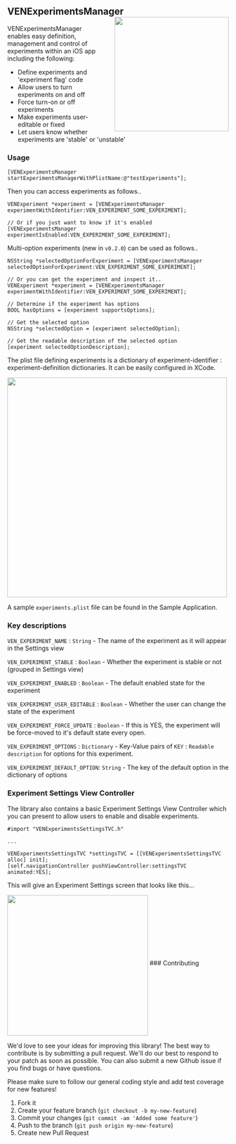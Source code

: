 ## VENExperimentsManager<img src="http://f.cl.ly/items/2Y1o3X3s3X2Q1w2h0U10/AutoUpdates.png" align="right" width="260" align="right" style="padding-top:-20px; padding-left:20px;" />

VENExperimentsManager enables easy definition, management and control of experiments within an iOS app including the following:
- Define experiments and 'experiment flag' code
- Allow users to turn experiments on and off
- Force turn-on or off experiments
- Make experiments user-editable or fixed
- Let users know whether experiments are 'stable' or 'unstable'

### Usage

```objc
[VENExperimentsManager startExperimentsManagerWithPlistName:@"testExperiments"];
```

Then you can access experiments as follows..
```objc
VENExperiment *experiment = [VENExperimentsManager experimentWithIdentifier:VEN_EXPERIMENT_SOME_EXPERIMENT];

// Or if you just want to know if it's enabled
[VENExperimentsManager experimentIsEnabled:VEN_EXPERIMENT_SOME_EXPERIMENT];
```

Multi-option experiments (new in `v0.2.0`) can be used as follows..

```objc
NSString *selectedOptionForExperiment = [VENExperimentsManager selectedOptionForExperiment:VEN_EXPERIMENT_SOME_EXPERIMENT];

// Or you can get the experiment and inspect it..
VENExperiment *experiment = [VENExperimentsManager experimentWithIdentifier:VEN_EXPERIMENT_SOME_EXPERIMENT];

// Determine if the experiment has options
BOOL hasOptions = [experiment supportsOptions];

// Get the selected option
NSString *selectedOption = [experiment selectedOption];

// Get the readable description of the selected option
[experiment selectedOptionDescription];

```

The plist file defining experiments is a dictionary of experiment-identifier : experiment-definition dictionaries. It can be easily configured in XCode.

<img src="http://f.cl.ly/items/2Q2g0B2R1v0J322q1534/ExperimentsXCode.png" align="middle" width="500" />


A sample `experiments.plist` file can be found in the Sample Application.

### Key descriptions
`VEN_EXPERIMENT_NAME`          : `String`  - The name of the experiment as it will appear in the Settings view

`VEN_EXPERIMENT_STABLE`        : `Boolean` - Whether the experiment is stable or not (grouped in Settings view)

`VEN_EXPERIMENT_ENABLED`       : `Boolean` - The default enabled state for the experiment

`VEN_EXPERIMENT_USER_EDITABLE` : `Boolean` - Whether the user can change the state of the experiment

`VEN_EXPERIMENT_FORCE_UPDATE`  : `Boolean` - If this is YES, the experiment will be force-moved to it's default state every open.

`VEN_EXPERIMENT_OPTIONS`       : `Dictionary` - Key-Value pairs of `KEY` : `Readable description` for options for this experiment.

`VEN_EXPERIMENT_DEFAULT_OPTION`: `String` - The key of the default option in the dictionary of options

### Experiment Settings View Controller

The library also contains a basic Experiment Settings View Controller which you can present to allow users to enable and disable experiments.

```objc
#import "VENExperimentsSettingsTVC.h"

...

VENExperimentsSettingsTVC *settingsTVC = [[VENExperimentsSettingsTVC alloc] init];
[self.navigationController pushViewController:settingsTVC animated:YES];
```
This will give an Experiment Settings screen that looks like this...

<img src="http://f.cl.ly/items/0Z3R2H1f1z3t1H3R3g3q/experiments.png" align="middle" width="320" />
### Contributing

We'd love to see your ideas for improving this library! The best way to contribute is by submitting a pull request. We'll do our best to respond to your patch as soon as possible. You can also submit a new Github issue if you find bugs or have questions. 

Please make sure to follow our general coding style and add test coverage for new features!

1. Fork it
2. Create your feature branch (`git checkout -b my-new-feature`)
3. Commit your changes (`git commit -am 'Added some feature'`)
4. Push to the branch (`git push origin my-new-feature`)
5. Create new Pull Request
